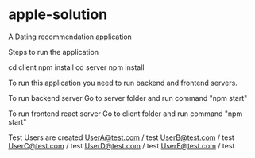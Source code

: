 # apple-solution
A Dating recommendation application


Steps to run the application

cd client
npm install
cd server
npm install

To run this application you need to run backend and frontend servers.

To run backend server
Go to server folder and run command "npm start"

To run frontend react server
Go to client folder and run command "npm start"

Test Users are created
UserA@test.com / test
UserB@test.com / test
UserC@test.com / test
UserD@test.com / test
UserE@test.com / test
